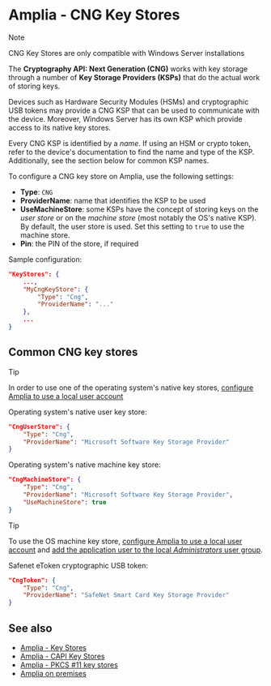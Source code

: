 ﻿# Amplia - CNG Key Stores

> [!NOTE]
> CNG Key Stores are only compatible with Windows Server installations

The **Cryptography API: Next Generation (CNG)** works with key storage through a number of **Key Storage Providers (KSPs)**
that do the actual work of storing keys.

Devices such as Hardware Security Modules (HSMs) and cryptographic USB tokens may provide a CNG KSP that can
be used to communicate with the device. Moreover, Windows Server has its own KSP which provide access to its
native key stores.

Every CNG KSP is identified by a *name*. If using an HSM or crypto token, refer to the device's documentation
to find the name and type of the KSP. Additionally, see the section below for common KSP names.

To configure a CNG key store on Amplia, use the following settings:

* **Type**: `CNG`
* **ProviderName**: name that identifies the KSP to be used
* **UseMachineStore**: some KSPs have the concept of storing keys on the *user store* or on the *machine store* (most notably the OS's native KSP).
  By default, the user store is used. Set this setting to `true` to use the machine store.
* **Pin**: the PIN of the store, if required

<!--
TODO:
OverrideKeyPins: ?
RememberKeyPins: ?
-->

Sample configuration:

```json
"KeyStores": {
	...,
	"MyCngKeyStore": {
		"Type": "Cng",
		"ProviderName": "..."
	},
	...
}
```

## Common CNG key stores

> [!TIP]
> In order to use one of the operating system's native key stores, [configure Amplia to use a local user account](../windows/configure-app-user.md)

Operating system's native user key store:

```json
"CngUserStore": {
	"Type": "Cng",
	"ProviderName": "Microsoft Software Key Storage Provider"
}
```

Operating system's native machine key store:

```json
"CngMachineStore": {
	"Type": "Cng",
	"ProviderName": "Microsoft Software Key Storage Provider",
	"UseMachineStore": true
}
```

> [!TIP]
> To use the OS machine key store, [configure Amplia to use a local user account](../windows/configure-app-user.md) and
> [add the application user to the local *Administrators* user group](../windows/configure-app-user.md#grant-admin).

Safenet eToken cryptographic USB token:

```json
"CngToken": {
	"Type": "Cng",
	"ProviderName": "SafeNet Smart Card Key Storage Provider"
}
```

## See also

* [Amplia - Key Stores](index.md)
* [Amplia - CAPI Key Stores](capi.md)
* [Amplia - PKCS #11 key stores](pkcs11.md)
* [Amplia on premises](../index.md)
